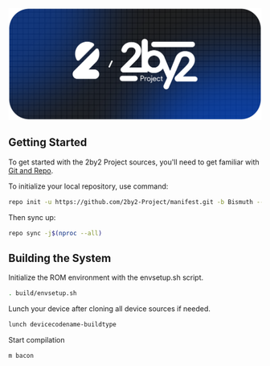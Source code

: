 ![2by2 Project](https://github.com/2by2-Project/manifest/raw/Bismuth/images/2by2-logo-landscape.png)

## Getting Started

To get started with the 2by2 Project sources, you'll need to get
familiar with [Git and Repo](https://source.android.com/setup/build/downloading).

To initialize your local repository, use command:

```bash
repo init -u https://github.com/2by2-Project/manifest.git -b Bismuth --git-lfs
```

Then sync up:

```bash
repo sync -j$(nproc --all)
```

## Building the System

Initialize the ROM environment with the envsetup.sh script.

```bash
. build/envsetup.sh
```

Lunch your device after cloning all device sources if needed.

```bash
lunch devicecodename-buildtype
```

Start compilation

```bash
m bacon
```
